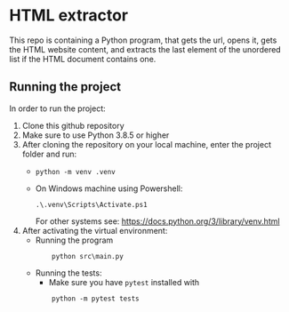 # HTML extractor
This repo is containing a Python program, that gets the url, opens it, gets the HTML website content,
and extracts the last element of the unordered list if the HTML document contains one.

## Running the project
In order to run the project:
1. Clone this github repository
2. Make sure to use Python 3.8.5 or higher
3. After cloning the repository on your local machine, enter the project folder and run:
    -   ```
        python -m venv .venv
        ```
    - On Windows machine using Powershell:
        ```
        .\.venv\Scripts\Activate.ps1   
        ```
        For other systems see: https://docs.python.org/3/library/venv.html
4. After activating the virtual environment:
    -   Running the program 
        ```
            python src\main.py
        ```
    - Running the tests:
        - Make sure you have `pytest` installed with
        ```
            python -m pytest tests
        ```